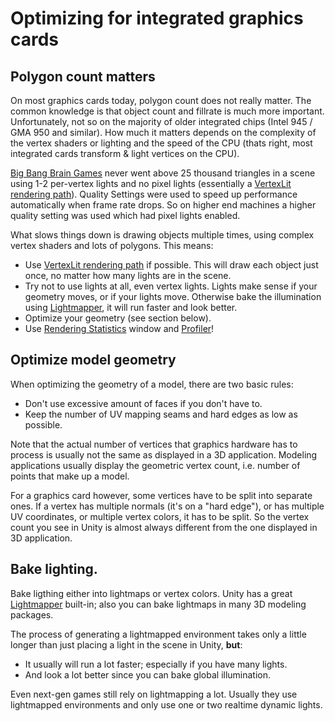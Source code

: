 Optimizing for integrated graphics cards
========================================

Polygon count matters
---------------------

On most graphics cards today, polygon count does not really matter. The common knowledge is that object count and fillrate is much more important. Unfortunately, not so on the majority of older integrated chips (Intel 945 / GMA 950 and similar). How much it matters depends on the complexity of the vertex shaders or lighting and the speed of the CPU (thats right, most integrated cards transform & light vertices on the CPU).

[Big Bang Brain Games](http://www.freeverse.com/braingames/.html) never went above 25 thousand triangles in a scene using 1-2 per-vertex lights and no pixel lights (essentially a [VertexLit rendering path](RenderTech-VertexLit.html)). Quality Settings were used to speed up performance automatically when frame rate drops. So on higher end machines a higher quality setting was used which had pixel lights enabled.

What slows things down is drawing objects multiple times, using complex vertex shaders and lots of polygons. This means:
* Use [VertexLit rendering path](RenderTech-VertexLit.html) if possible. This will draw each object just once, no matter how many lights are in the scene.
* Try not to use lights at all, even vertex lights. Lights make sense if your geometry moves, or if your lights move. Otherwise bake the illumination using [Lightmapper](Lightmapping.html), it will run faster and look better.
* Optimize your geometry (see section below).
* Use [Rendering Statistics](RenderingStatistics.html) window and [Profiler](Profiler.html)!


Optimize model geometry
-----------------------


When optimizing the geometry of a model, there are two basic rules:
* Don't use excessive amount of faces if you don't have to.
* Keep the number of UV mapping seams and hard edges as low as possible.

Note that the actual number of vertices that graphics hardware has to process is usually not the same as displayed in a 3D application. Modeling applications usually display the geometric vertex count, i.e. number of points that make up a model.

For a graphics card however, some vertices have to be split into separate ones. If a vertex has multiple normals (it's on a "hard edge"), or has multiple UV coordinates, or multiple vertex colors, it has to be split. So the vertex count you see in Unity is almost always different from the one displayed in 3D application.


Bake lighting.
--------------

Bake ligthing either into lightmaps or vertex colors. Unity has a great [Lightmapper](Lightmapping.html) built-in; also you can bake lightmaps in many 3D modeling packages.

The process of generating a lightmapped environment takes only a little longer than just placing a light in the scene in Unity, __but__:
* It usually will run a lot faster; especially if you have many lights.
* And look a lot better since you can bake global illumination.

Even next-gen games still rely on lightmapping a lot. Usually they use lightmapped environments and only use one or two realtime dynamic lights.

